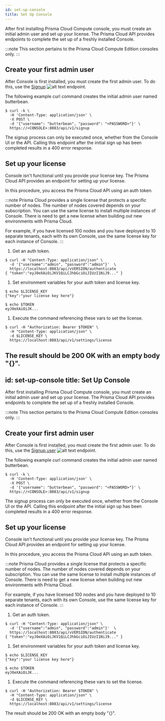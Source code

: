 ```yaml
---
id: set-up-console
title: Set Up Console
---
```


After first installing Prisma Cloud Compute console, you must create an initial admin user and set up your license.
The Prisma Cloud API provides endpoints to complete the set up of a freshly installed Console.

:::note
This section pertains to the Prisma Cloud Compute Edition consoles only.
:::

## Create your first admin user

After Console is first installed, you must create the first admin user.
To do this, use the [Signup](/compute/api/post-signup/) ![alt text](/icons/api-icon-pan-dev.svg) endpoint.

The following example curl command creates the initial admin user named butterbean.

```
$ curl -k \
  -H 'Content-Type: application/json' \
  -X POST \
  -d '{"username": "butterbean", "password": "<PASSWORD>"}' \
  https://<CONSOLE>:8083/api/v1/signup
```

The signup process can only be executed once, whether from the Console UI or the API.
Calling this endpoint after the initial sign up has been completed results in a 400 error response.

## Set up your license

Console isn't functional until you provide your license key.
The Prisma Cloud API provides an endpoint for setting up your license.

In this procedure, you access the Prisma Cloud API using an auth token.

:::note
Prisma Cloud provides a single license that protects a specific number of nodes.
The number of nodes covered depends on your subscription.
You can use the same license to install multiple instances of Console.
There is need to get a new license when building out new environments with Prisma Cloud.

For example, if you have licensed 100 nodes and you have deployed to 10 separate tenants, each with its own Console, use the same license key for each instance of Console.
:::

1. Get an auth token.

```
$ curl -H "Content-Type: application/json" \
  -d '{"username":"admin", "password":"admin"}'  \
  https://localhost:8083/api/vVERSION/authenticate
{ "token":"eyJ0eXAiOiJKV1QiLCJhbGciOiJIUzI1NiJ9..." }
```

1. Set environment variables for your auth token and license key.

```
$ echo $LICENSE_KEY
{"key":"your license key here"}
```

```
$ echo $TOKEN
eyJ0eXAiOiJK...
```

1. Execute the command referencing these vars to set the license.

```
$ curl -H "Authorization: Bearer $TOKEN" \
  -H "Content-Type: application/json" \
  -d $LICENSE_KEY \
  https://localhost:8083/api/v1/settings/license
```

The result should be 200 OK with an empty body "{}".
---
id: set-up-console
title: Set Up Console
---

After first installing Prisma Cloud Compute console, you must create an initial admin user and set up your license.
The Prisma Cloud API provides endpoints to complete the set up of a freshly installed Console.

:::note
This section pertains to the Prisma Cloud Compute Edition consoles only.
:::

## Create your first admin user

After Console is first installed, you must create the first admin user.
To do this, use the [Signup user](/compute/api/post-signup/) ![alt text](/icons/api-icon-pan-dev.svg) endpoint.

The following example curl command creates the initial admin user named butterbean.

```
$ curl -k \
  -H 'Content-Type: application/json' \
  -X POST \
  -d '{"username": "butterbean", "password": "<PASSWORD>"}' \
  https://<CONSOLE>:8083/api/v1/signup
```

The signup process can only be executed once, whether from the Console UI or the API.
Calling this endpoint after the initial sign up has been completed results in a 400 error response.

## Set up your license

Console isn't functional until you provide your license key.
The Prisma Cloud API provides an endpoint for setting up your license.

In this procedure, you access the Prisma Cloud API using an auth token.

:::note
Prisma Cloud provides a single license that protects a specific number of nodes.
The number of nodes covered depends on your subscription.
You can use the same license to install multiple instances of Console.
There is need to get a new license when building out new environments with Prisma Cloud.

For example, if you have licensed 100 nodes and you have deployed to 10 separate tenants, each with its own Console, use the same license key for each instance of Console.
:::

1. Get an auth token.

```
$ curl -H "Content-Type: application/json" \
  -d '{"username":"admin", "password":"admin"}'  \
  https://localhost:8083/api/vVERSION/authenticate
{ "token":"eyJ0eXAiOiJKV1QiLCJhbGciOiJIUzI1NiJ9..." }
```

1. Set environment variables for your auth token and license key.

```
$ echo $LICENSE_KEY
{"key":"your license key here"}
```

```
$ echo $TOKEN
eyJ0eXAiOiJK...
```

1. Execute the command referencing these vars to set the license.

```
$ curl -H "Authorization: Bearer $TOKEN" \
  -H "Content-Type: application/json" \
  -d $LICENSE_KEY \
  https://localhost:8083/api/v1/settings/license
```

The result should be 200 OK with an empty body "{}".
